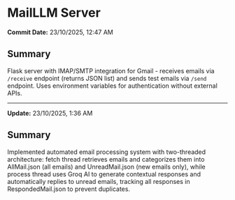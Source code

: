 # MailLLM Server

**Commit Date:** 23/10/2025, 12:47 AM

## Summary
Flask server with IMAP/SMTP integration for Gmail - receives emails via `/receive` endpoint (returns JSON list) and sends test emails via `/send` endpoint. Uses environment variables for authentication without external APIs.

---

**Update:** 23/10/2025, 1:36 AM

## Summary
Implemented automated email processing system with two-threaded architecture: fetch thread retrieves emails and categorizes them into AllMail.json (all emails) and UnreadMail.json (new emails only), while process thread uses Groq AI to generate contextual responses and automatically replies to unread emails, tracking all responses in RespondedMail.json to prevent duplicates.
